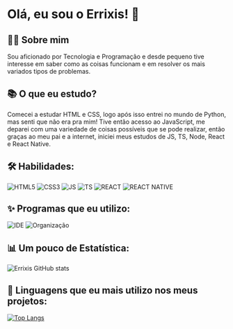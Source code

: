 # Olá, eu sou o Errixis! 👋 

## 👨‍💻 Sobre mim
Sou aficionado por Tecnologia e Programação e desde pequeno tive interesse em saber como as coisas funcionam e em resolver os mais variados tipos de problemas.

## 📚 O que eu estudo?

Comecei a estudar HTML e CSS, logo após isso entrei no mundo de Python, mas senti que não era pra mim! Tive então acesso ao JavaScript, me deparei com uma variedade de coisas possíveis que se pode realizar, então graças ao meu pai e a internet, iniciei meus estudos de JS, TS, Node, React e React Native.

## 🛠 Habilidades:

![HTML5](https://img.shields.io/badge/HTML5-E34F26?style=for-the-badge&logo=html5&logoColor=white)
![CSS3](https://img.shields.io/badge/CSS3-1572B6?style=for-the-badge&logo=css3&logoColor=white)
![JS](https://img.shields.io/badge/JavaScript-323330?style=for-the-badge&logo=javascript&logoColor=F7DF1E)
![TS](https://img.shields.io/badge/TypeScript-007ACC?style=for-the-badge&logo=typescript&logoColor=white)
![REACT](https://img.shields.io/badge/React-20232A?style=for-the-badge&logo=react&logoColor=61DAFB)
![REACT NATIVE](https://img.shields.io/badge/React_Native-20232A?style=for-the-badge&logo=react&logoColor=61DAFB)

## ✨ Programas que eu utilizo:

![IDE](https://img.shields.io/badge/Visual_Studio_Code-0078D4?style=for-the-badge&logo=visual%20studio%20code&logoColor=white)
![Organização](https://img.shields.io/badge/Notion-000000?style=for-the-badge&logo=notion&logoColor=white)

## 📊 Um pouco de Estatística:

![Errixis GitHub stats](https://github-readme-stats.vercel.app/api?username=errixis&show_icons=true&theme=dracula) <br/>

## 👾 Linguagens que eu mais utilizo nos meus projetos:

[![Top Langs](https://github-readme-stats.vercel.app/api/top-langs/?username=anuraghazra&layout=compact)](https://github.com/anuraghazra/github-readme-stats)




